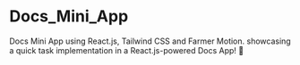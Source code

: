 # Docs_Mini_App
Docs Mini App using React.js, Tailwind CSS and Farmer Motion.  showcasing a quick task implementation in a React.js-powered Docs App! 📝
